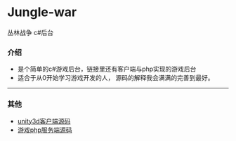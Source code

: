 # Jungle-war
丛林战争 c#后台


### 介绍
* 是个简单的c#游戏后台，链接里还有客户端与php实现的游戏后台
* 适合于从0开始学习游戏开发的人， 源码的解释我会满满的完善到最好。




****
### 其他
 * [unity3d客户端源码](https://github.com/SkillyZ/Jungle-war-unity3d)
 * [游戏php服务端源码](https://github.com/SkillyZ/Jungle-war-php)
